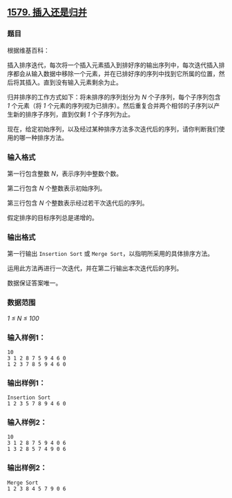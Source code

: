 ## [1579. 插入还是归并](https://www.acwing.com/problem/content/1581/)

### 题目

根据维基百科：

插入排序迭代，每次将一个插入元素插入到排好序的输出序列中，每次迭代插入排序都会从输入数据中移除一个元素，并在已排好序的序列中找到它所属的位置，然后将其插入。直到没有输入元素剩余为止。

归并排序的工作方式如下：将未排序的序列划分为 *N* 个子序列，每个子序列包含 *1* 个元素（将 *1* 个元素的序列视为已排序）。然后重复合并两个相邻的子序列以产生新的排序子序列，直到仅剩 *1* 个子序列为止。

现在，给定初始序列，以及经过某种排序方法多次迭代后的序列，请你判断我们使用的哪一种排序方法。

### 输入格式

第一行包含整数 *N*，表示序列中整数个数。

第二行包含 *N* 个整数表示初始序列。

第三行包含 *N* 个整数表示经过若干次迭代后的序列。

假定排序的目标序列总是递增的。

### 输出格式

第一行输出 `Insertion Sort` 或 `Merge Sort`，以指明所采用的具体排序方法。

运用此方法再进行一次迭代，并在第二行输出本次迭代后的序列。

数据保证答案唯一。

### 数据范围

*1 ≤ N ≤ 100*

### 输入样例1：

```
10
3 1 2 8 7 5 9 4 6 0
1 2 3 7 8 5 9 4 6 0
```

### 输出样例1：

```
Insertion Sort
1 2 3 5 7 8 9 4 6 0
```

### 输入样例2：

```
10
3 1 2 8 7 5 9 4 0 6
1 3 2 8 5 7 4 9 0 6
```

### 输出样例2：

```
Merge Sort
1 2 3 8 4 5 7 9 0 6
```
